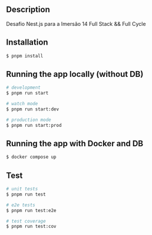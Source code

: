 ## Description

Desafio Nest.js para a Imersão 14 Full Stack && Full Cycle

## Installation

```bash
$ pnpm install
```

## Running the app locally (without DB)

```bash
# development
$ pnpm run start

# watch mode
$ pnpm run start:dev

# production mode
$ pnpm run start:prod
```

## Running the app with Docker and DB

```bash
$ docker compose up
```

## Test

```bash
# unit tests
$ pnpm run test

# e2e tests
$ pnpm run test:e2e

# test coverage
$ pnpm run test:cov
```
